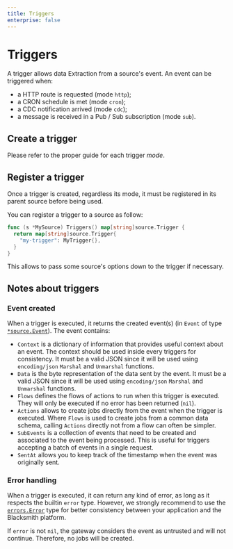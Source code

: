 ```yaml
---
title: Triggers
enterprise: false
---
```


# Triggers

A trigger allows data Extraction from a source's event. An event can be triggered
when:
- a HTTP route is requested (mode `http`);
- a CRON schedule is met (mode `cron`);
- a CDC notification arrived (mode `cdc`);
- a message is received in a Pub / Sub subscription (mode `sub`).

## Create a trigger

Please refer to the proper guide for each trigger *mode*.

## Register a trigger

Once a trigger is created, regardless its mode, it must be registered in its parent
source before being used.

You can register a trigger to a source as follow:
```go
func (s *MySource) Triggers() map[string]source.Trigger {
  return map[string]source.Trigger{
    "my-trigger": MyTrigger{},
  }
}

```

This allows to pass some source's options down to the trigger if necessary.

## Notes about triggers

### Event created

When a trigger is executed, it returns the created event(s) (in `Event` of type
[`*source.Event`](https://pkg.go.dev/github.com/nunchistudio/blacksmith/source?tab=doc#Event)).
The event contains:
- `Context` is a dictionary of information that provides useful context about an
  event. The context should be used inside every triggers for consistency.
  It must be a valid JSON since it will be used using `encoding/json` `Marshal`
  and `Unmarshal` functions.
- `Data` is the byte representation of the data sent by the event. It must be a
  valid JSON since it will be used using `encoding/json` `Marshal` and `Unmarshal`
  functions.
- `Flows` defines the flows of actions to run when this trigger is executed. They
  will only be executed if no error has been returned (`nil`).
- `Actions` allows to create jobs directly from the event when the trigger is
  executed. Where `Flows` is used to create jobs from a common data schema, calling
	`Actions` directly not from a flow can often be simpler.
- `SubEvents` is a collection of events that need to be created and associated
	to the event being processed. This is useful for triggers accepting a batch of
	events in a single request.
- `SentAt` allows you to keep track of the timestamp when the event was originally
  sent.

### Error handling

When a trigger is executed, it can return any kind of error, as long as it respects
the builtin `error` type. However, we strongly recommend to use the
[`errors.Error`](https://pkg.go.dev/github.com/nunchistudio/blacksmith/helper/errors?tab=doc)
type for better consistency between your application and the Blacksmith platform.

If `error` is not `nil`, the gateway considers the event as untrusted and will not
continue. Therefore, no jobs will be created.
